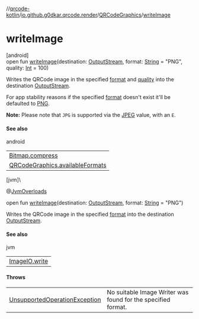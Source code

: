 //[qrcode-kotlin](../../../index.md)/[io.github.g0dkar.qrcode.render](../index.md)/[QRCodeGraphics](index.md)/[writeImage](write-image.md)

# writeImage

[android]\
open fun [writeImage](write-image.md)(destination: [OutputStream](https://developer.android.com/reference/kotlin/java/io/OutputStream.html), format: [String](https://kotlinlang.org/api/latest/jvm/stdlib/kotlin/-string/index.html) = &quot;PNG&quot;, quality: [Int](https://kotlinlang.org/api/latest/jvm/stdlib/kotlin/-int/index.html) = 100)

Writes the QRCode image in the specified [format](write-image.md) and [quality](write-image.md) into the destination [OutputStream](https://developer.android.com/reference/kotlin/java/io/OutputStream.html).

For app stability reasons if the specified [format](write-image.md) doesn't exist it'll be defaulted to [PNG](https://developer.android.com/reference/kotlin/android/graphics/Bitmap.CompressFormat.html#PNG).

**Note:** Please note that `JPG` is supported via the [JPEG](https://developer.android.com/reference/kotlin/android/graphics/Bitmap.CompressFormat.html#JPEG) value, with an `E`.

#### See also

android

| |
|---|
| [Bitmap.compress](https://developer.android.com/reference/kotlin/android/graphics/Bitmap.html#compress) |
| [QRCodeGraphics.availableFormats](available-formats.md) |

[jvm]\

@[JvmOverloads](https://kotlinlang.org/api/latest/jvm/stdlib/kotlin.jvm/-jvm-overloads/index.html)

open fun [writeImage](write-image.md)(destination: [OutputStream](https://developer.android.com/reference/kotlin/java/io/OutputStream.html), format: [String](https://kotlinlang.org/api/latest/jvm/stdlib/kotlin/-string/index.html) = &quot;PNG&quot;)

Writes the QRCode image in the specified [format](write-image.md) into the destination [OutputStream](https://developer.android.com/reference/kotlin/java/io/OutputStream.html).

#### See also

jvm

| |
|---|
| [ImageIO.write](https://docs.oracle.com/javase/8/docs/api/javax/imageio/ImageIO.html#write-java.awt.image.RenderedImage-kotlin.String-javax.imageio.stream.ImageOutputStream-) |

#### Throws

| | |
|---|---|
| [UnsupportedOperationException](https://kotlinlang.org/api/latest/jvm/stdlib/kotlin/-unsupported-operation-exception/index.html) | No suitable Image Writer was found for the specified format. |
